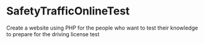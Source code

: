 # SafetyTrafficOnlineTest
Create a website using PHP for the people who want to test their knowledge to prepare for the driving license test
